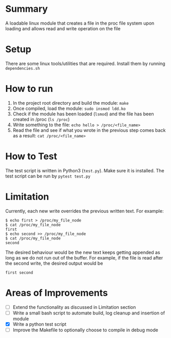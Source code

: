 # Summary
A loadable linux module that creates a file in the proc file system upon loading and allows read and write operation on the file

# Setup
There are some linux tools/utilities that are required. Install them by running `dependencies.sh`

# How to run
1. In the project root directory and build the module: `make`
2. Once compiled, load the module: `sudo insmod ldd.ko`
3. Check if the module has been loaded (`lsmod`) and the file has been created in /proc (`ls /proc`)
4. Write something to the file: `echo hello > /proc/<file_name>`
5. Read the file and see if what you wrote in the previous step comes back as a result: `cat /proc/<file_name>`

# How to Test
The test script is written in Python3 (`test.py`). Make sure it is installed. The test script can be run by `pytest test.py`

# Limitation
Currently, each new write overrides the previous written text. For example:
```
$ echo first > /proc/my_file_node
$ cat /proc/my_file_node
first
$ echo second >> /proc/my_file_node
$ cat /proc/my_file_node
second
```
The desired behaviour would be the new text keeps getting appended as long as we do not run out of the buffer. For example, if the file is read after the second write, the desired output would be
```
first second
```

# Areas of Improvements 
- [ ] Extend the functionality as discussed in Limitation section
- [ ] Write a small bash script to automate build, log cleanup and insertion of module
- [x] Write a python test script
- [ ] Improve the Makefile to optionally choose to compile in debug mode
